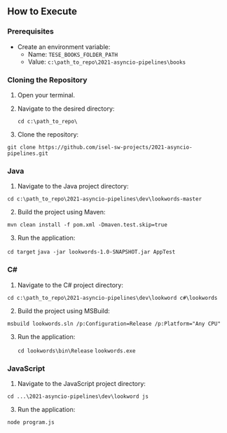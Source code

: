 ## How to Execute

### Prerequisites

- Create an environment variable:
  - Name: `TESE_BOOKS_FOLDER_PATH`
  - Value: `c:\path_to_repo\2021-asyncio-pipelines\books`

### Cloning the Repository

1. Open your terminal.
2. Navigate to the desired directory:

   `cd c:\path_to_repo\`

 4. Clone the repository:

   `git clone https://github.com/isel-sw-projects/2021-asyncio-pipelines.git`


### Java

1. Navigate to the Java project directory:

`cd c:\path_to_repo\2021-asyncio-pipelines\dev\lookwords-master`

2. Build the project using Maven:

  `mvn clean install -f pom.xml -Dmaven.test.skip=true`

3. Run the application:

 `cd target`
  `java -jar lookwords-1.0-SNAPSHOT.jar AppTest`


### C#

1. Navigate to the C# project directory:

 `cd c:\path_to_repo\2021-asyncio-pipelines\dev\lookword c#\lookwords`

2. Build the project using MSBuild:

  `msbuild lookwords.sln /p:Configuration=Release /p:Platform="Any CPU"`

3. Run the application:

   `cd lookwords\bin\Release`
   `lookwords.exe`


### JavaScript

1. Navigate to the JavaScript project directory:

  `cd ...\2021-asyncio-pipelines\dev\lookword js`

3. Run the application:

  `node program.js`
   


